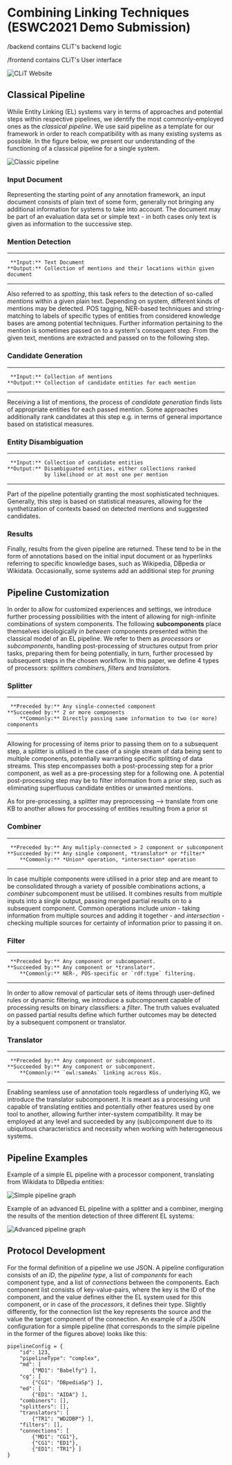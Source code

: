 # Combining Linking Techniques (ESWC2021 Demo Submission)
/backend contains CLiT's backend logic

/frontend contains CLiT's User interface

![CLiT Website](https://github.com/kmdn/CLiTESWC2021/blob/main/img/clit_website_part_core.png)

Classical Pipeline
------------------

While Entity Linking (EL) systems
vary in terms of approaches and potential steps within respective
pipelines, we identify the most commonly-employed ones as the *classical
pipeline*. We use said pipeline as a template for our framework in order
to reach compatibility with as many existing systems as possible. In the
figure below, we present our understanding of the
functioning of a classical pipeline for a single system.

![Classic pipeline](https://github.com/kmdn/CLiTESWC2021/blob/main/img/classic_pipeline.png)

### Input Document

Representing the starting point of any annotation framework, an input
document consists of plain text of some form, generally not bringing any
additional information for systems to take into account. The document
may be part of an evaluation data set or simple text - in both cases
only text is given as information to the successive step.

### Mention Detection

  ------------- ------------------------------------------------------------------
     **Input:** Text Document
    **Output:** Collection of mentions and their locations within given document
  ------------- ------------------------------------------------------------------

Also referred to as *spotting*, this task refers to the detection of
so-called *mentions* within a given plain text. Depending on system,
different kinds of mentions may be detected. POS tagging, NER-based techniques and string-matching to
labels of specific types of entities from considered knowledge bases are
among potential techniques. Further information pertaining to the
mention is sometimes passed on to a system's consequent step. From the
given text, mentions are extracted and passed on to the following step.

### Candidate Generation

  ------------- ---------------------------------------------------
     **Input:** Collection of mentions
    **Output:** Collection of candidate entities for each mention
  ------------- ---------------------------------------------------

Receiving a list of mentions, the process of *candidate generation*
finds lists of appropriate entities for each passed mention. Some
approaches additionally rank candidates at this step e.g. in terms of
general importance based on statistical measures.

### Entity Disambiguation

  ------------- ---------------------------------------------------
     **Input:** Collection of candidate entities
    **Output:** Disambiguated entities, either collections ranked
                by likelihood or at most one per mention
  ------------- ---------------------------------------------------

Part of the pipeline potentially granting the most sophisticated
techniques. Generally, this step is based on statistical measures,
allowing for the synthetization of contexts based on detected mentions
and suggested candidates.

### Results

Finally, results from the given pipeline are returned. These tend to be
in the form of annotations based on the initial input document or as
hyperlinks referring to specific knowledge bases, such as
Wikipedia, DBpedia or Wikidata.
Occasionally, some systems add an additional step for *pruning*

Pipeline Customization
----------------------

In order to allow for customized experiences and settings, we introduce
further processing possibilities
with the intent of allowing for nigh-infinite combinations of system
components. The following **subcomponents** place themselves
ideologically *in between* components presented within the classical
model of an EL
pipeline. We refer to them as *processors* or *subcomponents*, handling
post-processing of structures output from prior tasks, preparing them
for being potentially, in turn, further processed by subsequent steps in
the chosen workflow. In this paper, we define 4 types of processors:
*splitter*s *combiner*s, *filter*s and *translator*s.

### Splitter

  ------------------- ---------------------------------------------------------------
     **Preceded by:** Any single-connected component
    **Succeeded by:** 2 or more components
        **Commonly:** Directly passing same information to two (or more) components
  ------------------- ---------------------------------------------------------------

Allowing for processing of items prior to passing them on to a
subsequent step, a splitter is utilised in the case of a single stream
of data being sent to multiple components, potentially warranting
specific splitting of data streams. This step encompasses both a
post-processing step for a prior component, as well as a pre-processing
step for a following one. A potential post-processing step may be to
filter information from a prior step, such as eliminating superfluous
candidate entities or unwanted mentions.

As for pre-processing, a splitter may preprocessing --> translate from
one KB to another allows for processing of entities resulting from a
prior st

### Combiner

  ------------------- -----------------------------------------------------------
     **Preceded by:** Any multiply-connected > 2 component or subcomponent
    **Succeeded by:** Any single component, *translator* or *filter*
        **Commonly:** *Union* operation, *intersection* operation
  ------------------- -----------------------------------------------------------

In case multiple components were utilised in a prior step and are meant
to be consolidated through a variety of possible combinations actions, a
*combiner* subcomponent must be utilised. It combines results from
multiple inputs into a single output, passing merged partial results on
to a subsequent component. Common operations include *union* - taking
information from multiple sources and adding it together - and
*intersection* - checking multiple sources for certainty of information
prior to passing it on.

### Filter

  ------------------- -------------------------------------------------------------------------------------------------------------------------------------------------------
     **Preceded by:** Any component or subcomponent.
    **Succeeded by:** Any component or *translator*.
        **Commonly:** NER-, POS-specific or `rdf:type` filtering.
  ------------------- -------------------------------------------------------------------------------------------------------------------------------------------------------

In order to allow removal of particular sets of items through
user-defined rules or dynamic filtering, we introduce a subcomponent
capable of processing results on binary classifiers: a *filter*. The
truth values evaluated on passed partial results define which further
outcomes may be detected by a subsequent component or translator.

### Translator

  ------------------- --------------------------------------------------------------------------------------
     **Preceded by:** Any component or subcomponent.
    **Succeeded by:** Any component or subcomponent.
        **Commonly:** `owl:sameAs` linking across KGs.
  ------------------- --------------------------------------------------------------------------------------

Enabling seamless use of annotation tools regardless of underlying KG, we introduce the
translator subcomponent. It is meant as a processing unit capable of
translating entities and potentially other features used by one tool to
another, allowing further inter-system compatibility. It may be employed
at any level and succeeded by any (sub)component due to its ubiquitous
characteristics and necessity when working with heterogeneous systems.


Pipeline Examples
-----------------

Example of a simple EL pipeline with a processor component, translating from Wikidata to DBpedia entities:

![Simple pipeline graph](https://github.com/kmdn/CLiTESWC2021/blob/main/img/pipeline_graph_simple.png)

Example of an advanced EL pipeline with a splitter and a combiner, merging the results of the mention detection of three different EL systems:

![Advanced pipeline graph](https://github.com/kmdn/CLiTESWC2021/blob/main/img/pipeline_graph_advanced.png)


Protocol Development
--------------------

For the formal definition of a pipeline we use JSON.
A pipeline configuration consists of an *ID*, the *pipeline type*, a list of *components* for each component type, and a list of *connections* between the components.
Each component list consists of key-value-pairs, where the key is the ID of the component, and the value defines either the EL system used for this component, or in case of the *processors*, it defines their type.
Slightly differently, for the connection list the key represents the source and the value the target component of the connection.
An example of a JSON configuration for a simple pipeline (that corresponds to the simple pipeline in the former of the figures above) looks like this:

```
pipelineConfig = {
	"id": 123,
	"pipelineType": "complex",
	"md": [
		{"MD1": "Babelfy"} ],
	"cg": [
		{"CG1": "DBpediaSp"} ],
	"ed": [
		{"ED1": "AIDA"} ],
	"combiners": [],
	"splitters": [],
	"translators": [
		{"TR1": "WD2DBP"} ],
	"filters": [],
	"connections": [
		{"MD1": "CG1"},
		{"CG1": "ED1"},
		{"ED1": "TR1"} ]
}
```

